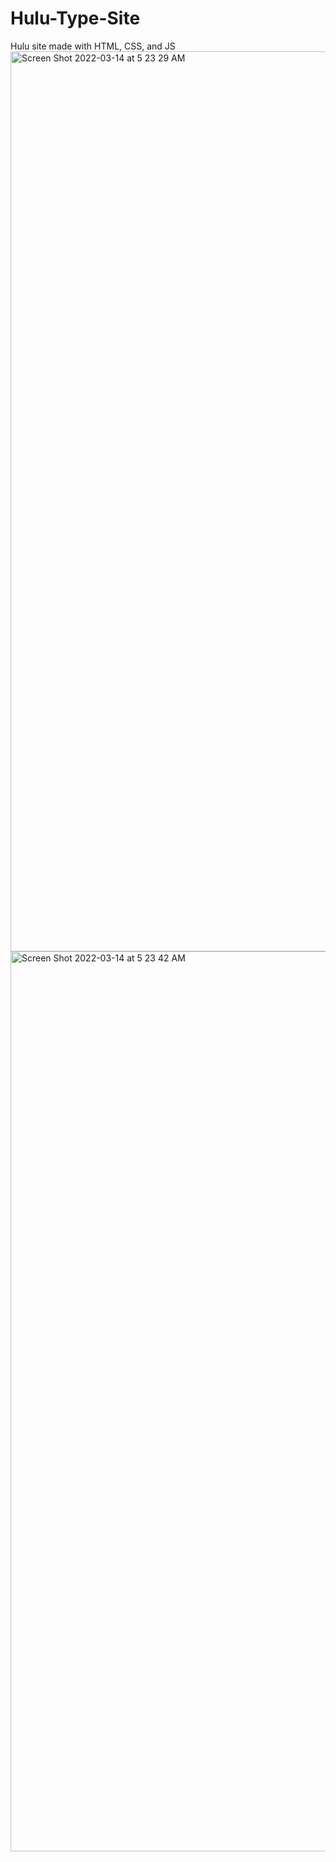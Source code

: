 # Hulu-Type-Site
Hulu site made with HTML, CSS, and JS
<img width="1440" alt="Screen Shot 2022-03-14 at 5 23 29 AM" src="https://user-images.githubusercontent.com/95257445/158143020-73811bfd-188a-4e92-805d-c6f0939ce577.png">
<img width="1440" alt="Screen Shot 2022-03-14 at 5 23 42 AM" src="https://user-images.githubusercontent.com/95257445/158143066-87a7c672-cf15-45c8-b6a5-758541b71922.png">
